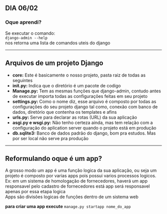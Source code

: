 ## DIA 06/02
### Oque aprendi?

Se executar o comando:<br>
`django-admin --help`<br>
nos retorna uma lista de comandos uteis do django

- - -

## Arquivos de um projeto Django

- **core:** Este é basicamente o nosso projeto, pasta raiz de todas as seguintes
- **__init__.py:** Indica que o diretório é um pacote de codigo
- **Manage.py:** Tem as mesmas funções que django-admin, contudo antes de executar importa todas as configurações feitas em seu projeto 
- **settings.py:** Como o nome diz, esse arquivo é composto por todas as configurações do seu projeto django tal como, conexão com banco de dados, diretório que contenha os templates e afins
- **urls.py:** Serve para declarar as rotas (URL) da sua aplicação
- **asgi.py e wsgi.py:** Não tenho certeza ainda, mas tem relação com a configuração do aplication server quando o projeto está em produção 
- **db.sqlite3:** Banco de dados padrão do django, bom pra estudos. Mas por ser local não serve pra produção

---
## Reformulando oque é um app?
A grosso modo um app é uma função logica da sua aplicação, ou seja um projeto é composto por varias apps pois possui varios processos logicos.<br>
Ex: em um sistema de homologação de fornecedores, haverá um app responsavel pelo cadastro de fornecedores está app será responsavel apenas por essa etapa logica <br>
Apps são divisões logicas de funções dentro de um sistema web<br>

**para criar uma app execute**
`manage.py startapp nome_do_app`